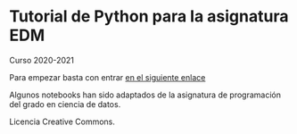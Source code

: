 # Tutorial de Python para la asignatura EDM

Curso 2020-2021

Para empezar basta con entrar [en el siguiente enlace](https://colab.research.google.com/github/SalvaEB/TutorialPythonEDM2020/blob/master/IntroPython_Inicio.ipynb)

Algunos notebooks han sido adaptados de la asignatura de programación del grado en ciencia de datos.

Licencia Creative Commons.

